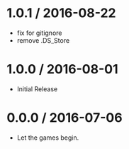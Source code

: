 
1.0.1 / 2016-08-22
==================

  * fix for gitignore
  * remove .DS_Store

1.0.0 / 2016-08-01
==================

  * Initial Release

0.0.0 / 2016-07-06
==================

  * Let the games begin.
